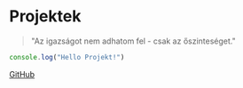 # Projektek

> "Az igazságot nem adhatom fel - csak az őszinteséget."

```javascript
console.log("Hello Projekt!")
```

[GitHub]([https://www.tippmixpro.hu/](https://classroom.google.com/h))


